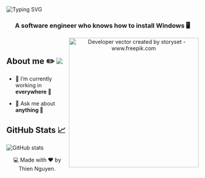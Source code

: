 ![Typing SVG](https://readme-typing-svg.herokuapp.com/?font=Righteous&color=F7F7F7&size=60&center=true&vCenter=true&width=900&height=100&lines=Hello,+%F0%9F%91%8B+I'm+Thien+Nguyen)
  
<div align="center" font-family="Righteous">
  <h3 color="white"> A software engineer who knows how to install Windows 🖥️</h3>
  <img align="right" alt="Developer vector created by storyset - www.freepik.com" height="340" src="https://user-images.githubusercontent.com/97471199/230774187-e482399b-492c-4c17-a831-0314bf90526e.png">
</div>
<br>


## About me ✏️ ![](https://komarev.com/ghpvc/?username=hawknet37&color=blueviolet&label=VIEWS)
- 🔭 I’m currently working in **everywhere 💪**

- 💬 Ask me about **anything 🤣**
  
## GitHub Stats 📈
![GitHub stats](https://github-readme-stats.vercel.app/api?username=hawknet37&show_icons=true&theme=dark)

<p align="center"> 💻 Made with ❤️ by Thien Nguyen. </p>  
